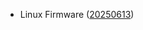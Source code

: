- Linux Firmware ([20250613](https://git.kernel.org/pub/scm/linux/kernel/git/firmware/linux-firmware.git/tag/?h=20250613))
